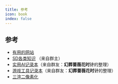 ```yaml
---
title: 参考
icon: book
index: false
---
```


## 参考

- [有用的网站](website.md)
- [SD各类知识](https://docs.qq.com/doc/p/230e7ada2a60d8e347d639edd5521f5e62332fe9) （来自群主）
- [实用AI记录本](%E5%AE%9E%E7%94%A8AI%E8%AE%B0%E5%BD%95%E6%9C%AC/README.md)（来自群友：**幻葬蔷薇花时计**的整理）
- [游戏工具记录本](%E6%B8%B8%E6%88%8F%E5%B7%A5%E5%85%B7%E8%AE%B0%E5%BD%95%E6%9C%AC/README.md)（来自群友：**幻葬蔷薇花时计**的整理） 
- [三渲二像素化](3dShade2d.md)
